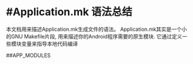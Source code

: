 #Application.mk 语法总结
===========================
本文档用来描述Application.mk生成文件的语法。
Application.mk其实是一个小的GNU Makefile片段, 用来描述你的Android程序需要的原生模块.
它通过定义一些模块变量来指导本地代码编译

##APP_MODULES
##
##
##
##
##
